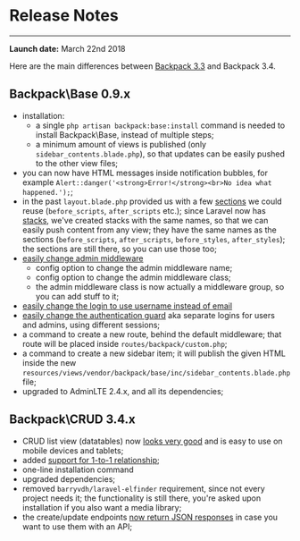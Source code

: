# Release Notes

---

**Launch date:** March 22nd 2018

Here are the main differences between [Backpack 3.3](https://laravel-backpack.readme.io/v3.3/docs) and Backpack 3.4.

<a name="backpack-base-0-9-x"></a>
## Backpack\Base 0.9.x
- installation:
  - a single ```php artisan backpack:base:install``` command is needed to install Backpack\Base, instead of multiple steps;
  - a minimum amount of views is published (only ```sidebar_contents.blade.php```), so that updates can be easily pushed to the other view files;
- you can now have HTML messages inside notification bubbles, for example ```Alert::danger('<strong>Error!</strong><br>No idea what happened.');```;
- in the past ```layout.blade.php``` provided us with a few [sections](https://laravel.com/docs/5.6/blade#template-inheritance) we could reuse (```before_scripts```, ```after_scripts``` etc.); since Laravel now has [stacks](https://laravel.com/docs/5.6/blade#stacks), we've created stacks with the same names, so that we can easily push content from any view; they have the same names as the sections (```before_scripts```, ```after_scripts```, ```before_styles```, ```after_styles```); the sections are still there, so you can use those too;
- [easily change admin middleware](https://github.com/Laravel-Backpack/Base/pull/258)
   - config option to change the admin middleware name;
   - config option to change the admin middleware class;
   - the admin middleware class is now actually a middleware group, so you can add stuff to it;
- [easily change the login to use username instead of email](https://github.com/Laravel-Backpack/Base/pull/257) 
- [easily change the authentication guard](https://github.com/Laravel-Backpack/Base/pull/165) aka separate logins for users and admins, using different sessions;
- a command to create a new route, behind the default middleware; that route will be placed inside ```routes/backpack/custom.php```;
- a command to create a new sidebar item; it will publish the given HTML inside the new ```resources/views/vendor/backpack/base/inc/sidebar_contents.blade.php``` file;
- upgraded to AdminLTE 2.4.x, and all its dependencies;

<a name="backpack-crud-3-4-x"></a>
## Backpack\CRUD 3.4.x

- CRUD list view (datatables) now [looks very good](https://github.com/Laravel-Backpack/CRUD/pull/1180#issuecomment-357522025) and is easy to use on mobile devices and tablets;
- added [support for 1-to-1 relationship](https://github.com/Laravel-Backpack/CRUD/pull/865);
- one-line installation command
- upgraded dependencies;
- removed ```barryvdh/laravel-elfinder``` requirement, since not every project needs it; the functionality is still there, you're asked upon installation if you also want a media library;
- the create/update endpoints [now return JSON responses](https://github.com/Laravel-Backpack/CRUD/pull/1249) in case you want to use them with an API;